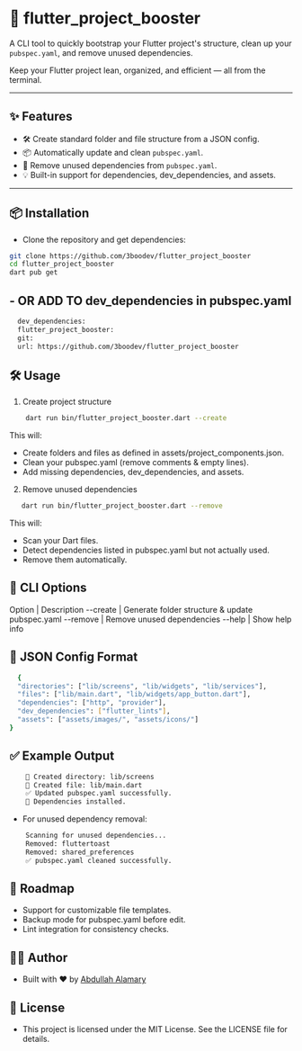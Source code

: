 # 🚀 flutter_project_booster

A CLI tool to quickly bootstrap your Flutter project's structure, clean up your `pubspec.yaml`, and remove unused dependencies.

Keep your Flutter project lean, organized, and efficient — all from the terminal.

---

## ✨ Features

- 🛠 Create standard folder and file structure from a JSON config.
- 📦 Automatically update and clean `pubspec.yaml`.
- 🧼 Remove unused dependencies from `pubspec.yaml`.
- 💡 Built-in support for dependencies, dev_dependencies, and assets.

---

## 📦 Installation

- Clone the repository and get dependencies:

```bash
git clone https://github.com/3boodev/flutter_project_booster
cd flutter_project_booster
dart pub get
```

## - OR ADD TO dev_dependencies in pubspec.yaml
```bash
  dev_dependencies:
  flutter_project_booster:
  git:
  url: https://github.com/3boodev/flutter_project_booster
```

## 🛠 Usage

1. Create project structure

```bash
    dart run bin/flutter_project_booster.dart --create
```
This will:

- Create folders and files as defined in assets/project_components.json.
- Clean your pubspec.yaml (remove comments & empty lines).
- Add missing dependencies, dev_dependencies, and assets.

2. Remove unused dependencies

```bash
   dart run bin/flutter_project_booster.dart --remove
```
This will:

- Scan your Dart files.
- Detect dependencies listed in pubspec.yaml but not actually used.
- Remove them automatically.

## 🧾 CLI Options

Option | Description
--create | Generate folder structure & update pubspec.yaml
--remove | Remove unused dependencies
--help | Show help info

## 📁 JSON Config Format

```bash
  {
  "directories": ["lib/screens", "lib/widgets", "lib/services"],
  "files": ["lib/main.dart", "lib/widgets/app_button.dart"],
  "dependencies": ["http", "provider"],
  "dev_dependencies": ["flutter_lints"],
  "assets": ["assets/images/", "assets/icons/"]
}
```
## ✅ Example Output

```bash
    📁 Created directory: lib/screens
    📄 Created file: lib/main.dart
    ✅ Updated pubspec.yaml successfully.
    🚀 Dependencies installed.
```

- For unused dependency removal:

```bash
    Scanning for unused dependencies...
    Removed: fluttertoast
    Removed: shared_preferences
    ✅ pubspec.yaml cleaned successfully.
```

## 📌 Roadmap

- Support for customizable file templates.
- Backup mode for pubspec.yaml before edit.
- Lint integration for consistency checks.

## 👨‍💻 Author

- Built with ❤️ by <a href="https://github.com/3boodev">Abdullah Alamary</a>

## 📝 License

- This project is licensed under the MIT License. See the LICENSE file for details.

